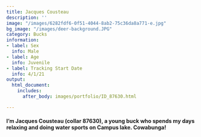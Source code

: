 ```yaml
---
title: Jacques Cousteau
description: ''
image: "/images/6282fdf6-0f51-4044-8ab2-75c36da8a771-e.jpg"
bg_image: "/images/deer-background.JPG"
category: Bucks
information:
- label: Sex
  info: Male
- label: Age
  info: Juvenile
- label: Tracking Start Date
  info: 4/1/21
output:
  html_document:
    includes:
      after_body: images/portfolio/ID_87630.html

---
```

#### I’m Jacques Cousteau (collar 87630), a young buck who spends my days relaxing and doing water sports on Campus lake. Cowabunga!